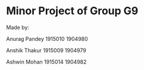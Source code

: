 # Minor Project of Group G9

Made by:

Anurag Pandey 1915010 1904980

Anshik Thakur 1915009 1904979

Ashwin Mohan 1915014 1904982
